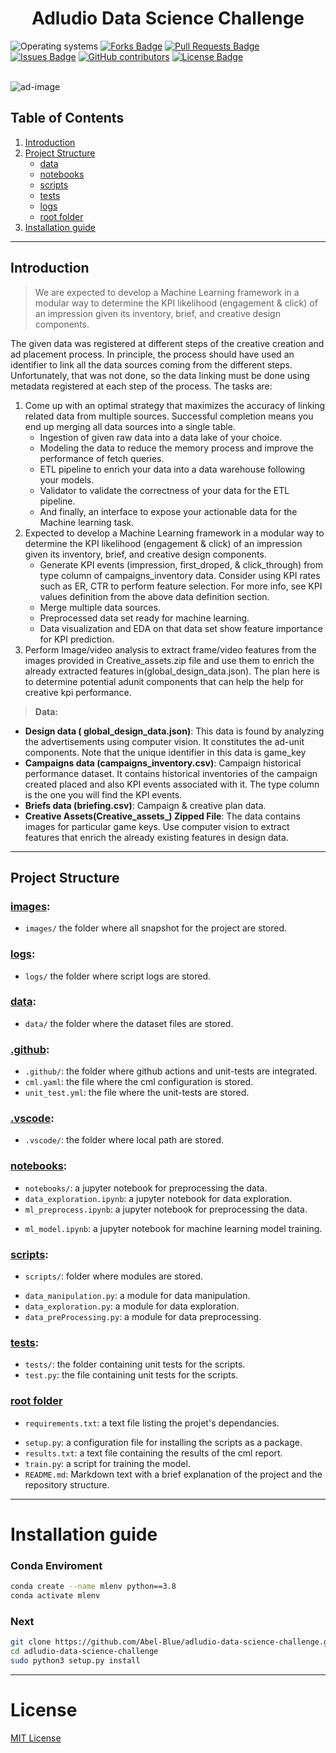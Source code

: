 <h1 align="center">Adludio Data Science Challenge</h1>
<div>
<img src="https://img.shields.io/badge/OS-linux%20%7C%20windows-blue??style=flat&logo=Linux&logoColor=b0c0c0&labelColor=363D44" alt="Operating systems"/>
<!-- <img src="https://img.shields.io/badge/Linux-FCC624?style=for-the-badge&logo=linux&logoColor=black" alt="Operating systems"/> -->
<a href="https://github.com/Abel-Blue/adludio-data-science-challenge/network/members"><img src="https://img.shields.io/github/forks/Abel-Blue/adludio-data-science-challenge" alt="Forks Badge"/></a>
<a href="https://github.com/Abel-Blue/adludio-data-science-challenge/pulls"><img src="https://img.shields.io/github/issues-pr/Abel-Blue/adludio-data-science-challenge" alt="Pull Requests Badge"/></a>
<a href="https://github.com/Abel-Blue/adludio-data-science-challenge/issues"><img src="https://img.shields.io/github/issues/Abel-Blue/adludio-data-science-challenge" alt="Issues Badge"/></a>
<a href="https://github.com/Abel-Blue/adludio-data-science-challenge/graphs/contributors"><img alt="GitHub contributors" src="https://img.shields.io/github/contributors/Abel-Blue/adludio-data-science-challenge?color=2b9348"></a>
<a href="https://github.com/Abel-Blue/adludio-data-science-challenge/blob/main/LICENSE"><img src="https://img.shields.io/github/license/Abel-Blue/adludio-data-science-challenge?color=2b9348" alt="License Badge"/></a>
</div>

</br>

![ad-image](https://marketsplash.com/content/images/2021/07/Improve-The-UX-Of-Your-Website-Content.png)

## Table of Contents

1. [Introduction](#Introduction)
2. [Project Structure](#project-structure)
   - [data](#data)
   - [notebooks](#notebooks)
   - [scripts](#scripts)
   - [tests](#tests)
   - [logs](#logs)
   - [root folder](#root-folder)
3. [Installation guide](#installation-guide)

<hr>

## Introduction

> <p>We are expected to develop a Machine Learning framework in a modular way to determine the KPI likelihood (engagement & click) of an impression given its inventory, brief, and creative design components.</p>

 <p>The given data was registered at different steps of the creative creation and ad
placement process. In principle, the process should have used an identifier to link all the data sources
coming from the different steps. Unfortunately, that was not done, so the data linking must be done using
metadata registered at each step of the process. The tasks are:
</p>

1. Come up with an optimal strategy that maximizes the accuracy of
linking related data from multiple sources. Successful completion means you end up merging all data
sources into a single table.
    * Ingestion of given raw data into a data lake of your choice.
    * Modeling the data to reduce the memory process and improve the performance of fetch queries.
    * ETL pipeline to enrich your data into a data warehouse following your models.
    * Validator to validate the correctness of your data for the ETL pipeline.
    * And finally, an interface to expose your actionable data for the Machine learning task.
2. Expected to develop a Machine Learning framework in a modular way to determine
the KPI likelihood (engagement & click) of an impression given its inventory, brief, and creative design
components.
    * Generate KPI events (impression, first_droped, & click_through) from type column of
campaigns_inventory data. Consider using KPI rates such as ER, CTR to perform feature
selection. For more info, see KPI values definition from the above data definition section.
    * Merge multiple data sources.
    * Preprocessed data set ready for machine learning.
    * Data visualization and EDA on that data set show feature importance for KPI prediction.
3. Perform Image/video analysis to extract frame/video features from the
images provided in Creative_assets.zip file and use them to enrich the already extracted
features in(global_design_data.json). The plan here is to determine potential adunit components
that can help the help for creative kpi performance.

> <b>Data:</b>
>
> <p>

- <b>Design data ( global_design_data.json)</b>: 
This data is found by analyzing the advertisements using computer vision. It constitutes
the ad-unit components. Note that the unique identifier in this data is game_key
- <b>Campaigns data (campaigns_inventory.csv)</b>:
Campaign historical performance dataset. It contains historical inventories of the
campaign created placed and also KPI events associated with it. The type column is the
one you will find the KPI events.
- <b>Briefs data (briefing.csv)</b>:
Campaign & creative plan data.
- <b>Creative Assets(Creative_assets_) Zipped File</b>:
The data contains images for particular game keys. Use computer vision to extract
features that enrich the already existing features in design data.

<hr>

## Project Structure

### [images](images):

- `images/` the folder where all snapshot for the project are stored.

### [logs](logs):

- `logs/` the folder where script logs are stored.

### [data](data):

- `data/` the folder where the dataset files are stored.

### [.github](.github):

- `.github/`: the folder where github actions and unit-tests are integrated.
- `cml.yaml`: the file where the cml configuration is stored.
- `unit_test.yml`: the file where the unit-tests are stored.

### [.vscode](.vscode):

- `.vscode/`: the folder where local path are stored.

### [notebooks](notebooks):

- `notebooks/`: a jupyter notebook for preprocessing the data.
- `data_exploration.ipynb`: a jupyter notebook for data exploration.
- `ml_preprocess.ipynb`: a jupyter notebook for preprocessing the data.
<!-- - `causal_inference.ipynb`: a jupyter notebook for causal inference feature extraction. -->
- `ml_model.ipynb`: a jupyter notebook for machine learning model training.

### [scripts](scripts):

- `scripts/`: folder where modules are stored.
<!-- - `causality.py`: a module for causal inference. -->
- `data_manipulation.py`: a module for data manipulation.
- `data_exploration.py`: a module for data exploration.
- `data_preProcessing.py`: a module for data preprocessing.

### [tests](tests):

- `tests/`: the folder containing unit tests for the scripts.
- `test.py`: the file containing unit tests for the scripts.

### [root folder](#)

- `requirements.txt`: a text file listing the projet's dependancies.
<!-- - `.travis.yml`: a configuration file Travis CI for unit test. -->
- `setup.py`: a configuration file for installing the scripts as a package.
- `results.txt`: a text file containing the results of the cml report.
- `train.py`: a script for training the model.
- `README.md`: Markdown text with a brief explanation of the project and the repository structure.

<hr>

# <a name='Installation guide'></a>Installation guide

### <a name='conda'></a>Conda Enviroment

```bash
conda create --name mlenv python==3.8
conda activate mlenv
```

### Next

```bash
git clone https://github.com/Abel-Blue/adludio-data-science-challenge.git
cd adludio-data-science-challenge
sudo python3 setup.py install
```

<hr>

# <a name='license'></a>License

[MIT License](https://github.com/Abel-Blue/adludio-data-science-challenge/blob/main/LICENSE)